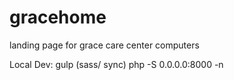 # gracehome
landing page for grace care center computers

Local Dev: 
gulp (sass/ sync)
php -S 0.0.0.0:8000 -n